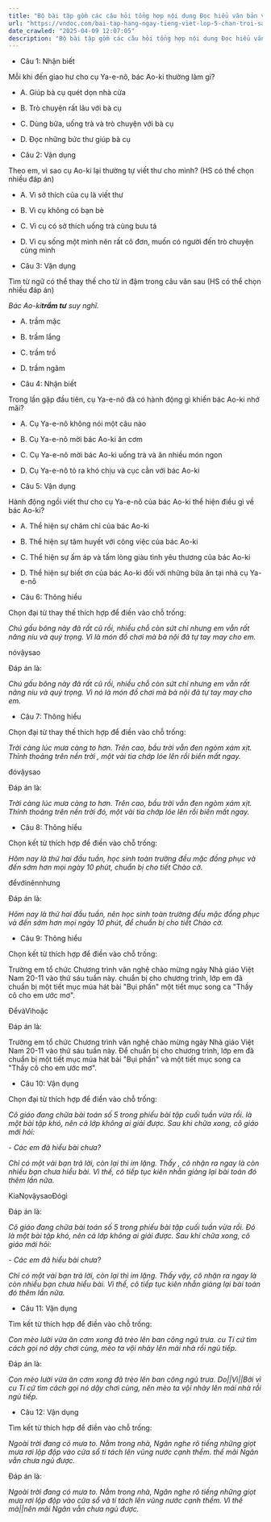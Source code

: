 ```yaml
---
title: "Bộ bài tập gồm các câu hỏi tổng hợp nội dung Đọc hiểu văn bản và Luyện từ và câu được học ở Tuần 16 trong chương trình Tiếng Việt lớp 5 Tập 1 Chân trời sáng tạo."
url: "https://vndoc.com/bai-tap-hang-ngay-tieng-viet-lop-5-chan-troi-sang-tao-tuan-16-thu-3-331671"
date_crawled: "2025-04-09 12:07:05"
description: "Bộ bài tập gồm các câu hỏi tổng hợp nội dung Đọc hiểu văn bản và Luyện từ và câu được học ở Tuần 16 trong chương trình Tiếng Việt lớp 5 Tập 1 Chân trời sáng tạo."
---
```


* Câu 1:  Nhận biết

Mỗi khi đến giao hư cho cụ Ya-e-nô, bác Ao-ki thường làm gì?

  * A. Giúp bà cụ quét dọn nhà cửa 
  * B. Trò chuyện rất lâu với bà cụ 
  * C. Dùng bữa, uống trà và trò chuyện với bà cụ 
  * D. Đọc những bức thư giúp bà cụ 



* Câu 2:  Vận dụng

Theo em, vì sao cụ Ao-ki lại thường tự viết thư cho mình? (HS có thể chọn nhiều đáp án)

  * A. Vì sở thích của cụ là viết thư 
  * B. Vì cụ không có bạn bè 
  * C. Vì cụ có sở thích uống trà cùng bưu tá 
  * D. Vì cụ sống một mình nên rất cô đơn, muốn có người đến trò chuyện cùng mình 



* Câu 3:  Vận dụng

Tìm từ ngữ có thể thay thế cho từ in đậm trong câu văn sau (HS có thể chọn nhiều đáp án)

_Bác Ao-ki**trầm tư** suy nghĩ._

  * A. trầm mặc 
  * B. trầm lắng 
  * C. trầm trồ 
  * D. trầm ngâm 



* Câu 4:  Nhận biết

Trong lần gặp đầu tiên, cụ Ya-e-nô đã có hành động gì khiến bác Ao-ki nhớ mãi?

  * A. Cụ Ya-e-nô không nói một câu nào 
  * B. Cụ Ya-e-nô mời bác Ao-ki ăn cơm 
  * C. Cụ Ya-e-nô mời bác Ao-ki uống trà và ăn nhiều món ngon 
  * D. Cụ Ya-e-nô tỏ ra khó chịu và cục cằn với bác Ao-ki 



* Câu 5:  Vận dụng

Hành động ngồi viết thư cho cụ Ya-e-nô của bác Ao-ki thể hiện điều gì về bác Ao-ki?

  * A. Thể hiện sự chăm chỉ của bác Ao-ki 
  * B. Thể hiện sự tâm huyết với công việc của bác Ao-ki 
  * C. Thể hiện sự ấm áp và tấm lòng giàu tình yêu thương của bác Ao-ki 
  * D. Thể hiện sự biết ơn của bác Ao-ki đối với những bữa ăn tại nhà cụ Ya-e-nô 



* Câu 6:  Thông hiểu

Chọn đại từ thay thế thích hợp để điền vào chỗ trống:

_Chú gấu bông này đã rất cũ rồi, nhiều chỗ còn sứt chỉ nhưng em vẫn rất nâng niu và quý trọng. Vì là món đồ chơi mà bà nội đã tự tay may cho em._

nóvậysao

Đáp án là:

_Chú gấu bông này đã rất cũ rồi, nhiều chỗ còn sứt chỉ nhưng em vẫn rất nâng niu và quý trọng. Vì nó là món đồ chơi mà bà nội đã tự tay may cho em._

* Câu 7:  Thông hiểu

Chọn đại từ thay thế thích hợp để điền vào chỗ trống:

_Trời càng lúc mưa càng to hơn. Trên cao, bầu trời vẫn đen ngòm xám xịt. Thỉnh thoảng trên nền trời , một vài tia chớp lóe lên rồi biến mất ngay._

đóvậysao

Đáp án là:

_Trời càng lúc mưa càng to hơn. Trên cao, bầu trời vẫn đen ngòm xám xịt. Thỉnh thoảng trên nền trời đó, một vài tia chớp lóe lên rồi biến mất ngay._

* Câu 8:  Thông hiểu

Chọn kết từ thích hợp để điền vào chỗ trống:

_Hôm nay là thứ hai đầu tuần, học sinh toàn trường đều mặc đồng phục và đến sớm hơn mọi ngày 10 phút,  chuẩn bị cho tiết Chào cờ._

đểvớinênnhưng

Đáp án là:

_Hôm nay là thứ hai đầu tuần, nên học sinh toàn trường đều mặc đồng phục và đến sớm hơn mọi ngày 10 phút, để chuẩn bị cho tiết Chào cờ._

* Câu 9:  Thông hiểu

Chọn kết từ thích hợp để điền vào chỗ trống:

Trường em tổ chức Chương trình văn nghệ chào mừng ngày Nhà giáo Việt Nam 20-11 vào thứ sáu tuần này.  chuẩn bị cho chương trình, lớp em đã chuẩn bị một tiết mục múa hát bài "Bụi phấn"  một tiết mục song ca "Thầy cô cho em ước mơ".

ĐểvàVìhoặc

Đáp án là:

Trường em tổ chức Chương trình văn nghệ chào mừng ngày Nhà giáo Việt Nam 20-11 vào thứ sáu tuần này. Để chuẩn bị cho chương trình, lớp em đã chuẩn bị một tiết mục múa hát bài "Bụi phấn" và một tiết mục song ca "Thầy cô cho em ước mơ".

* Câu 10:  Vận dụng

Chọn đại từ thích hợp để điền vào chỗ trống:

_Cô giáo đang chữa bài toán số 5 trong phiếu bài tập cuối tuần vừa rồi. là một bài tập khó, nên cả lớp không ai giải được. Sau khi chữa xong, cô giáo mới hỏi:_

_\- Các em đã hiểu bài chưa?_

_Chỉ có một vài bạn trả lời, còn lại thì im lặng. Thấy , cô nhận ra ngay là còn nhiều bạn chưa hiểu bài. Vì thế, cô tiếp tục kiên nhẫn giảng lại bài toán đó thêm lần nữa._

KiaNọvậysaoĐógì

Đáp án là:

_Cô giáo đang chữa bài toán số 5 trong phiếu bài tập cuối tuần vừa rồi. Đó là một bài tập khó, nên cả lớp không ai giải được. Sau khi chữa xong, cô giáo mới hỏi:_

_\- Các em đã hiểu bài chưa?_

_Chỉ có một vài bạn trả lời, còn lại thì im lặng. Thấy vậy, cô nhận ra ngay là còn nhiều bạn chưa hiểu bài. Vì thế, cô tiếp tục kiên nhẫn giảng lại bài toán đó thêm lần nữa._

* Câu 11:  Vận dụng

Tìm kết từ thích hợp để điền vào chỗ trống:

_Con mèo lười vừa ăn cơm xong đã trèo lên ban công ngủ trưa. cu Tí cứ tìm cách gọi nó dậy chơi cùng,  mèo ta vội nhảy lên mái nhà rồi ngủ tiếp._

Đáp án là:

_Con mèo lười vừa ăn cơm xong đã trèo lên ban công ngủ trưa. Do||Vì||Bởi vì cu Tí cứ tìm cách gọi nó dậy chơi cùng, nên mèo ta vội nhảy lên mái nhà rồi ngủ tiếp._

* Câu 12:  Vận dụng

Tìm kết từ thích hợp để điền vào chỗ trống:

_Ngoài trời đang có mưa to. Nằm trong nhà, Ngân nghe rõ tiếng những giọt mưa rơi lộp độp vào cửa sổ tí tách lên vũng nước cạnh thềm.  thế  mãi Ngân vẫn chưa ngủ được._

Đáp án là:

_Ngoài trời đang có mưa to. Nằm trong nhà, Ngân nghe rõ tiếng những giọt mưa rơi lộp độp vào cửa sổ và tí tách lên vũng nước cạnh thềm. Vì thế mà||nên mãi Ngân vẫn chưa ngủ được._
